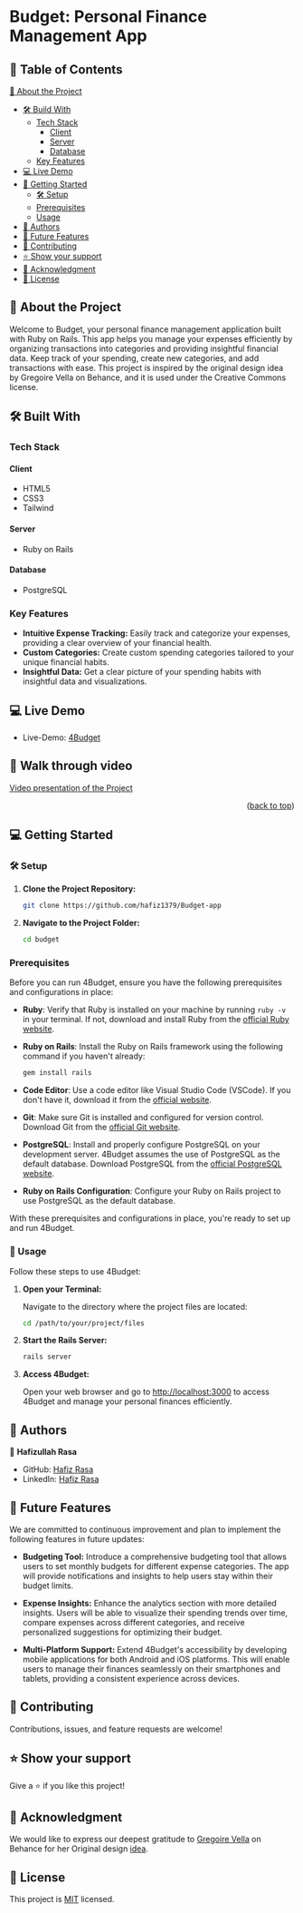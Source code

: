 # Budget: Personal Finance Management App

## 📗 Table of Contents
 [📖 About the Project](#about-project)
- [🛠 Build With](#build-with)
   - [Tech Stack](#tech-stack)
      - [Client](#client)
      - [Server](#server)
      - [Database](#database)
   - [Key Features](#key-features)
- [💻 Live Demo](#live-demo)
- [📖 Getting Started](#started)
  - [🛠 Setup](#setup)
  - [Prerequisites](#prerequisites)
  - [Usage](#usage)
- [👥 Authors](#authors)
- [🔭 Future Features](#future-features)
- [🤝 Contributing](#contributing)
- [⭐️ Show your support](#support)
- [🙏 Acknowledgment](#Acknowledgment)
- [📜 License](#license)

## 📖 About the Project <a name="about-project"></a>

Welcome to Budget, your personal finance management application built with Ruby on Rails. This app helps you manage your expenses efficiently by organizing transactions into categories and providing insightful financial data. Keep track of your spending, create new categories, and add transactions with ease.
This project is inspired by the original design idea by Gregoire Vella on Behance, and it is used under the Creative Commons license.

## 🛠 Built With <a name="built-with"></a>

### Tech Stack <a name="tech-stack"></a>

#### Client <a name="database"></a>
- HTML5
- CSS3
- Tailwind

#### Server <a name="server"></a>
- Ruby on Rails

#### Database <a name="client"></a>
- PostgreSQL

### Key Features <a name="key-features"></a>

- **Intuitive Expense Tracking:** Easily track and categorize your expenses, providing a clear overview of your financial health.
- **Custom Categories:** Create custom spending categories tailored to your unique financial habits.
- **Insightful Data:** Get a clear picture of your spending habits with insightful data and visualizations.


## 💻 Live Demo  <a name="live-demo"></a>

- Live-Demo: [4Budget](https://budget-app-y2fh.onrender.com)

## 🔭 Walk through video <a name="walk-through-video"></a>

<a href="https://drive.google.com/file/d/1al_LoWmebJ__iUgvkjBnNhILGaL_r9Na/view?usp=sharing">Video presentation of the Project</a>

<p align="right">(<a href="#readme-top">back to top</a>)</p>

## 💻 Getting Started  <a name="started"></a>

### 🛠 Setup <a name="setup"></a>

1. **Clone the Project Repository:**

   ```bash
   git clone https://github.com/hafiz1379/Budget-app
   ```

2. **Navigate to the Project Folder:**

   ```bash
   cd budget
   ```

### Prerequisites <a name="prerequisites"></a>

Before you can run 4Budget, ensure you have the following prerequisites and configurations in place:

- **Ruby**: Verify that Ruby is installed on your machine by running `ruby -v` in your terminal. If not, download and install Ruby from the [official Ruby website](https://www.ruby-lang.org/en/documentation/installation/).

- **Ruby on Rails**: Install the Ruby on Rails framework using the following command if you haven't already:

  ```bash
  gem install rails
  ```

- **Code Editor**: Use a code editor like Visual Studio Code (VSCode). If you don't have it, download it from the [official website](https://code.visualstudio.com/).

- **Git**: Make sure Git is installed and configured for version control. Download Git from the [official Git website](https://git-scm.com/downloads).

- **PostgreSQL**: Install and properly configure PostgreSQL on your development server. 4Budget assumes the use of PostgreSQL as the default database. Download PostgreSQL from the [official PostgreSQL website](https://www.postgresql.org/download/).

- **Ruby on Rails Configuration**: Configure your Ruby on Rails project to use PostgreSQL as the default database.

With these prerequisites and configurations in place, you're ready to set up and run 4Budget.

### 📖 Usage <a name="usage"></a>

Follow these steps to use 4Budget:

1. **Open your Terminal:**

   Navigate to the directory where the project files are located:

   ```bash
   cd /path/to/your/project/files
   ```

2. **Start the Rails Server:**

   ```bash
   rails server
   ```

3. **Access 4Budget:**

   Open your web browser and go to [http://localhost:3000](http://localhost:3000) to access 4Budget and manage your personal finances efficiently.

## 👥 Authors <a name="author"></a>

👤 **Hafizullah Rasa**
- GitHub: [Hafiz Rasa](https://https://github.com/hafiz1379)
- LinkedIn: [Hafiz Rasa](https://www.linkedin.com/in/hafiz1379)

## 🔭 Future Features <a name="future-features"></a>

We are committed to continuous improvement and plan to implement the following features in future updates:

- **Budgeting Tool:** Introduce a comprehensive budgeting tool that allows users to set monthly budgets for different expense categories. The app will provide notifications and insights to help users stay within their budget limits.

- **Expense Insights:** Enhance the analytics section with more detailed insights. Users will be able to visualize their spending trends over time, compare expenses across different categories, and receive personalized suggestions for optimizing their budget.

- **Multi-Platform Support:** Extend 4Budget's accessibility by developing mobile applications for both Android and iOS platforms. This will enable users to manage their finances seamlessly on their smartphones and tablets, providing a consistent experience across devices.

## 🤝 Contributing <a name="contributing"></a>

Contributions, issues, and feature requests are welcome!

## ⭐️ Show your support <a name="support"></a>

Give a ⭐️ if you like this project!

## 🙏 Acknowledgment <a name="Acknowledgment"></a>

We would like to express our deepest gratitude to [Gregoire Vella](https://www.behance.net/gregoirevella) on Behance for her Original design [idea](https://www.behance.net/gallery/19759151/Snapscan-iOs-design-and-branding?tracking_source=).

## 📜 License <a name="license"></a>

This project is [MIT](./LICENSE) licensed.